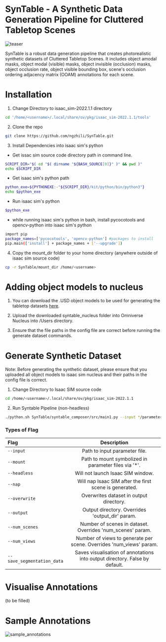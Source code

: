 # SynTable - A Synthetic Data Generation Pipeline for Cluttered Tabletop Scenes
![teaser](./readme_images/teaser.png)

SynTable is a robust data generation pipeline that creates photorealistic synthetic datasets of Cluttered Tabletop Scenes. It includes object amodal masks, object modal (visible) masks, object invisible (occlusion) masks, object occlusion rate, object visible bounding box, scene's occlusion ordering adjacency matrix (OOAM) annotations for each scene.


# **Installation**
1. Change Directory to isaac_sim-2022.1.1 directory
``` bash
cd '/home/<username>/.local/share/ov/pkg/isaac_sim-2022.1.1/tools'
```

2. Clone the repo 
``` bash
git clone https://github.com/ngzhili/SynTable.git
```

3. Install Dependencies into isaac sim's python
- Get issac sim source code directory path in command line.
``` bash
SCRIPT_DIR="$( cd "$( dirname "${BASH_SOURCE[0]}" )" && pwd )"
echo $SCRIPT_DIR
```
- Get isaac sim's python path
``` bash
python_exe=${PYTHONEXE:-"${SCRIPT_DIR}/kit/python/bin/python3"}
echo $python_exe
```
- Run isaac sim's python
``` bash
$python_exe
```
- while running isaac sim's python in bash, install pycocotools and opencv-python into isaac sim's python
``` bash
import pip
package_names=['pycocotools', 'opencv-python'] #packages to install
pip.main(['install'] + package_names + ['--upgrade'])
```

4. Copy the mount_dir folder to your home directory (anywhere outside of isaac sim source code)
``` bash
cp -r SynTable/mount_dir /home/<username>
```

# **Adding object models to nucleus**
1. You can download the .USD object models to be used for generating the tabletop datasets [here](https://mega.nz/folder/1nJAwQxA#1P3iUtqENKCS66uQYXk1vg).

2. Upload the downloaded syntable_nucleus folder into Omniverse Nucleus into /Users directory.

3. Ensure that the file paths in the config file are correct before running the generate dataset commands.

# **Generate Synthetic Dataset**
Note: Before generating the synthetic dataset, please ensure that you uploaded all object models to isaac sim nucleus and their paths in the config file is correct.

1. Change Directory to Isaac SIM source code
``` bash
cd /home/<username>/.local/share/ov/pkg/isaac_sim-2022.1.1
```
2. Run Syntable Pipeline (non-headless)
``` bash
./python.sh SynTable/syntable_composer/src/main1.py --input */parameters/train_config_syntable1.yaml --output */dataset/train --mount '/home/<username>/mount_dir' --num_scenes 3 --num_views 3 --overwrite --save_segmentation_data
```

### **Types of Flag**
| Flag           | Description |
| :---           |    :----:   |
| ```--input```  | Path to input parameter file.       |
| ```--mount```   | Path to mount symbolized in parameter files via '*'.        |
| ```--headless```   | Will not launch Isaac SIM window.        |
| ```--nap```   | Will nap Isaac SIM after the first scene is generated.        |
| ```--overwrite```   | Overwrites dataset in output directory.        |
| ```--output```   | Output directory. Overrides 'output_dir' param.        |
| ```--num_scenes```  | Number of scenes in dataset. Overrides 'num_scenes' param.       |
| ```--num_views```  | Number of views to generate per scene. Overrides 'num_views' param.      |
| ```--save_segmentation_data```  | Saves visualisation of annotations into output directory. False by default.      |

# **Visualise Annotations**
(to be filled)


# **Sample Annotations**
![sample_annotations](./readme_images/2.png)
<!---![RGB](./readme_images/RGB.png) 
![OODAG](./readme_images/OODAG.png) ![OODAG2](./readme_images/OODAG2.png)
![OOAM](./readme_images/OOAM.png) -->
